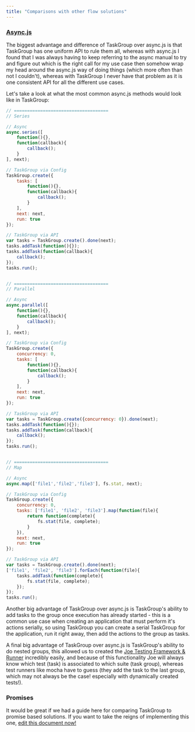 ```yaml
---
title: "Comparisons with other flow solutions"
---
```



### [Async.js](https://github.com/caolan/async)

The biggest advantage and difference of TaskGroup over async.js is that TaskGroup has one uniform API to rule them all, whereas with async.js I found that I was always having to keep referring to the async manual to try and figure out which is the right call for my use case then somehow wrap my head around the async.js way of doing things (which more often than not I couldn't), whereas with TaskGroup I never have that problem as it is one consistent API for all the different use cases.

Let's take a look at what the most common async.js methods would look like in TaskGroup:

``` javascript
// ====================================
// Series

// Async
async.series([
	function(){},
	function(callback){
		callback();
	}
], next);

// TaskGroup via Config
TaskGroup.create({
	tasks: [
		function(){},
		function(callback){
			callback();
		}
	],
	next: next,
	run: true
});

// TaskGroup via API
var tasks = TaskGroup.create().done(next);
tasks.addTask(function(){});
tasks.addTask(function(callback){
	callback();
});
tasks.run();


// ====================================
// Parallel

// Async
async.parallel([
	function(){},
	function(callback){
		callback();
	}
], next);

// TaskGroup via Config
TaskGroup.create({
	concurrency: 0,
	tasks: [
		function(){},
		function(callback){
			callback();
		}
	],
	next: next,
	run: true
});

// TaskGroup via API
var tasks = TaskGroup.create({concurrency: 0}).done(next);
tasks.addTask(function(){});
tasks.addTask(function(callback){
	callback();
});
tasks.run();


// ====================================
// Map

// Async
async.map(['file1','file2','file3'], fs.stat, next);

// TaskGroup via Config
TaskGroup.create({
	concurrency: 0,
	tasks: ['file1', 'file2', 'file3'].map(function(file){
		return function(complete){
			fs.stat(file, complete);
		}
	}),
	next: next,
	run: true
});

// TaskGroup via API
var tasks = TaskGroup.create().done(next);
['file1', 'file2', 'file3'].forEach(function(file){
	tasks.addTask(function(complete){
		fs.stat(file, complete);
	});
});
tasks.run();
```

Another big advantage of TaskGroup over async.js is TaskGroup's ability to add tasks to the group once execution has already started - this is a common use case when creating an application that must perform it's actions serially, so using TaskGroup you can create a serial TaskGroup for the application, run it right away, then add the actions to the group as tasks.

A final big advantage of TaskGroup over async.js is TaskGroup's ability to do nested groups, this allowed us to created the [Joe Testing Framework & Runner](https://github.com/bevry/joe) incredibly easily, and because of this functionality Joe will always know which test (task) is associated to which suite (task group), whereas test runners like mocha have to guess (they add the task to the last group, which may not always be the case! especially with dynamically created tests!).


### Promises

It would be great if we had a guide here for comparing TaskGroup to promise based solutions. If you want to take the reigns of implementing this one, [edit this document now!](https://github.com/bevry/documentation/edit/master/taskgroup/01-docs/03-comparisons.html.md)
